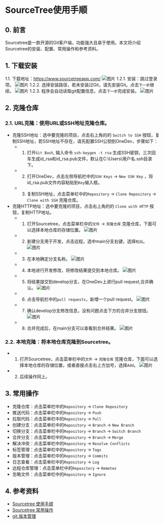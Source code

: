 # SourceTree使用手顺

## 0. 前言

Sourcetree是一款开源的Git客户端，功能强大且易于使用。本文将介绍Sourcetree的安装、配置、常用操作和参考资料。

## 1. 下载安装

1.1.  下载地址：https://www.sourcetreeapp.com/
![图片](https://github.com/moerbumo/kilig/blob/94f23d0cdb8c77e4dc66982f992cdba88d7dbacb/image.png?raw=true)
1.2.1. 安装：跳过登录项。
![图片](https://github.com/moerbumo/kilig/blob/614b753345d5d493b4f35511bdaeb3b3d9ddcf3e/%E5%AE%89%E8%A3%851.png?raw=true)
1.2.2. 选择安装路径，若未安装过Git，请先安装Git。点击`下一步`继续。
![图片](https://github.com/moerbumo/kilig/blob/438c276b89f14e3d857a08f1d5c333165ee67791/%E5%AE%89%E8%A3%852.png?raw=true)
1.2.3. 程序会自动读取git配置信息，点击`下一步`完成安装。
![图片](https://github.com/moerbumo/kilig/blob/438c276b89f14e3d857a08f1d5c333165ee67791/%E5%AE%89%E8%A3%853.png?raw=true)

## 2. 克隆仓库

### 2.1.  URL克隆：使用URL或SSH地址克隆仓库。

- 克隆SSH地址：选中要克隆的项目，点击右上角的的 `Switch to SSH` 按钮，复制SSH地址，若SSH地址不存在，请先配置SSH公钥到OneDev，步骤如下：
    - 1. 打开`Git Bash`, 输入命令 `ssh-keygen -t rsa` 生成SSH密钥，三次回车生成id_rsa和id_rsa.pub文件，默认在C:\Users\用户名\.ssh目录下。
    - 2. 打开OneDev，点击左侧导航栏中的`SSH Keys` -> `New SSH Key` ，将id_rsa.pub文件内容粘贴到`Key`输入框。
    - 3. 复制SSH地址，点击菜单栏中的`Repository` -> `Clone Repository` -> `Clone with SSH` 克隆仓库。
- 克隆HTTP地址：选中要克隆的项目，点击右上角的的 `Clone with HTTP` 按钮，复制HTTP地址。
   - 1. 打开Sourcetree，点击菜单栏中的`文件` -> `克隆仓库` 克隆仓库，下面可以选择本地仓库的存储位置。
    ![图片](https://github.com/moerbumo/kilig/blob/39db5fdd9372ce6c285fba28eaee8407583452b5/01.png?raw=true)
    - 2. 新建分支用于开发，点击远程，选中main分支右键，选择`检出`。
    ![图片](https://github.com/moerbumo/kilig/blob/39db5fdd9372ce6c285fba28eaee8407583452b5/02.png?raw=true)
   - 3. 在本地确定分支名称。
    ![图片](https://github.com/moerbumo/kilig/blob/39db5fdd9372ce6c285fba28eaee8407583452b5/03.png?raw=true)
   - 4. 本地进行开发修改，将修改结果提交到本地仓库。
    ![图片](https://github.com/moerbumo/kilig/blob/39db5fdd9372ce6c285fba28eaee8407583452b5/04.png?raw=true)
   - 5. 将结果提交到develop分支，在OneDev上进行pull request,合并确认。
    ![图片](https://github.com/moerbumo/kilig/blob/39db5fdd9372ce6c285fba28eaee8407583452b5/05.png?raw=true)
   - 6. 点击导航栏中的`pull requests`，新增一个pull request。
    ![图片](https://github.com/moerbumo/kilig/blob/39db5fdd9372ce6c285fba28eaee8407583452b5/06.png?raw=true)
  - 7. 确认develop分支修改信息，没有问题点击下方的合并分支按钮。
    ![图片](https://github.com/moerbumo/kilig/blob/39db5fdd9372ce6c285fba28eaee8407583452b5/07.png?raw=true)
  - 8. 合并完成后，在main分支可以查看到合并结果。
    ![图片](https://github.com/moerbumo/kilig/blob/39db5fdd9372ce6c285fba28eaee8407583452b5/08.png?raw=true)

### 2.2.  本地克隆：将本地仓库克隆到Sourcetree。

- 1. 打开Sourcetree，点击菜单栏中的`文件` -> `克隆仓库` 克隆仓库，下面可以选择本地仓库的存储位置，或者直接点击右上方加号，选择`Add`。
    ![图片](https://github.com/moerbumo/kilig/blob/b06bb79cde6b1abc67761851910b5eac36c9eff8/09.png?raw=true)

- 2. 后续操作同上。

## 3. 常用操作

- 克隆仓库：点击菜单栏中的`Repository` -> `Clone Repository`
- 推送代码：点击菜单栏中的`Repository` -> `Push`
- 拉取代码：点击菜单栏中的`Repository` -> `Pull`
- 创建分支：点击菜单栏中的`Repository` -> `Branch` -> `New Branch`
- 切换分支：点击菜单栏中的`Repository` -> `Branch` -> `Switch Branch`
- 合并分支：点击菜单栏中的`Repository` -> `Branch` -> `Merge`
- 解决冲突：点击菜单栏中的`Repository` -> `Resolve Conflicts`
- 标签管理：点击菜单栏中的`Repository` -> `Tags`
- 版本管理：点击菜单栏中的`Repository` -> `Commits`
- 日志查看：点击菜单栏中的`Repository` -> `Log`
- 远程仓库管理：点击菜单栏中的`Repository` -> `Remotes`
- 忽略文件：点击菜单栏中的`Repository` -> `Ignore`

## 4. 参考资料

- [Sourcetree 使用手顺](https://github.com/moerbumo/kilig/blob/ef3ea1bebfeec50d84e6b03febc783c101ef27fb/SourceTree%E4%BD%BF%E7%94%A8%E6%89%8B%E9%A1%BA.md)
- [Sourcetree 常用操作](https://blog.csdn.net/GM_115/article/details/133188369)
- [git 版本管理](https://blog.csdn.net/qq_52748334/article/details/137019947)
